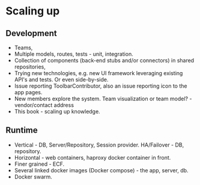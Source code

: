 # Scaling up

## Development 

* Teams, 
* Multiple models, routes, tests - unit, integration. 
* Collection of components (back-end stubs and/or connectors) in shared repositories, 
* Trying new technologies, e.g. new UI framework leveraging existing API's and tests. Or even side-by-side.
* Issue reporting ToolbarContributor, also an issue reporting icon to the app pages.
* New members explore the system. Team visualization or team model? - vendor/contact address
* This book - scaling up knowledge.

## Runtime

* Vertical - DB, Server/Repository, Session provider. HA/Failover - DB, repository. 
* Horizontal -  web containers, haproxy docker container in front. 
* Finer grained - ECF.
* Several linked docker images (Docker compose) - the app, server, db.
* Docker swarm. 